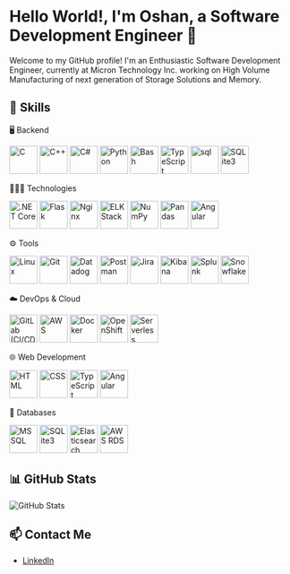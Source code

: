 # Hello World!, I'm Oshan, a Software Development Engineer 👋

Welcome to my GitHub profile! I'm an Enthusiastic Software Development Engineer, currently at Micron Technology Inc. working on High Volume Manufacturing of next generation of Storage Solutions and Memory.

## 🚀 Skills
🖥️ Backend
<p align="left"> <img src="https://cdn.jsdelivr.net/gh/devicons/devicon/icons/c/c-original.svg" title="C" width="50" height="50"/> <img src="https://cdn.jsdelivr.net/gh/devicons/devicon/icons/cplusplus/cplusplus-original.svg" title="C++" width="50" height="50"/> <img src="https://cdn.jsdelivr.net/gh/devicons/devicon/icons/csharp/csharp-original.svg" title="C#" width="50" height="50"/> <img src="https://cdn.jsdelivr.net/gh/devicons/devicon/icons/python/python-original.svg" title="Python" width="50" height="50"/> <img src="https://cdn.jsdelivr.net/gh/devicons/devicon/icons/bash/bash-original.svg" title="Bash" width="50" height="50"/> <img src="https://cdn.jsdelivr.net/gh/devicons/devicon/icons/typescript/typescript-original.svg" title="TypeScript" width="50" height="50"/> <img src="https://cdn.jsdelivr.net/gh/devicons/devicon/icons/mysql/mysql-original.svg" title="sql" width="50" height="50"/> <img src="https://cdn.jsdelivr.net/gh/devicons/devicon/icons/sqlite/sqlite-original.svg" title="SQLite3" width="50" height="50"/> </p>

👨🏻‍💻 Technologies 
<p align="left"> <img src="https://cdn.jsdelivr.net/gh/devicons/devicon/icons/dot-net/dot-net-original.svg" title=".NET Core" width="50" height="50"/> <img src="https://cdn.jsdelivr.net/gh/devicons/devicon/icons/flask/flask-original.svg" title="Flask" width="50" height="50"/> <img src="https://cdn.jsdelivr.net/gh/devicons/devicon/icons/nginx/nginx-original.svg" title="Nginx" width="50" height="50"/> <img src="https://cdn.jsdelivr.net/gh/devicons/devicon/icons/elasticsearch/elasticsearch-original.svg" title="ELK Stack" width="50" height="50"/> <img src="https://cdn.jsdelivr.net/gh/devicons/devicon/icons/numpy/numpy-original.svg" title="NumPy" width="50" height="50"/> <img src="https://cdn.jsdelivr.net/gh/devicons/devicon/icons/pandas/pandas-original.svg" title="Pandas" width="50" height="50"/> <img src="https://cdn.jsdelivr.net/gh/devicons/devicon/icons/angular/angular-original.svg" title="Angular" width="50" height="50"/> </p>

⚙️ Tools
<p align="left"> <img src="https://cdn.jsdelivr.net/gh/devicons/devicon/icons/linux/linux-original.svg" title="Linux" width="50" height="50"/> <img src="https://cdn.jsdelivr.net/gh/devicons/devicon/icons/git/git-original.svg" title="Git" width="50" height="50"/> <img src="https://cdn.jsdelivr.net/gh/devicons/devicon/icons/datadog/datadog-original.svg" title="Datadog" width="50" height="50"/> <img src="https://cdn.jsdelivr.net/gh/devicons/devicon/icons/postgresql/postgresql-original.svg" title="Postman" width="50" height="50"/> <img src="https://cdn.jsdelivr.net/gh/devicons/devicon/icons/jira/jira-original.svg" title="Jira" width="50" height="50"/> <img src="https://cdn.jsdelivr.net/gh/devicons/devicon/icons/kibana/kibana-original.svg" title="Kibana" width="50" height="50"/> <img src="https://upload.wikimedia.org/wikipedia/commons/thumb/d/d2/Splunk_logo.svg/1200px-Splunk_logo.svg.png" title="Splunk" width="50" height="50"/> <img src="https://cdn.jsdelivr.net/gh/devicons/devicon/icons/snowflake/snowflake-original.svg" title="Snowflake" width="50" height="50"/> </p>

☁️ DevOps & Cloud
<p align="left"> <img src="https://cdn.jsdelivr.net/gh/devicons/devicon/icons/gitlab/gitlab-original.svg" title="GitLab (CI/CD)" width="50" height="50"/> <img src="https://cdn.jsdelivr.net/gh/devicons/devicon/icons/aws/aws-original.svg" title="AWS" width="50" height="50"/> <img src="https://cdn.jsdelivr.net/gh/devicons/devicon/icons/docker/docker-original.svg" title="Docker" width="50" height="50"/> <img src="https://cdn.jsdelivr.net/gh/devicons/devicon/icons/openshift/openshift-original.svg" title="OpenShift" width="50" height="50"/> <img src="https://cdn.jsdelivr.net/gh/devicons/devicon/icons/serverless/serverless-original.svg" title="Serverless" width="50" height="50"/> </p>

🌐 Web Development
<p align="left"> <img src="https://cdn.jsdelivr.net/gh/devicons/devicon/icons/html5/html5-original.svg" title="HTML" width="50" height="50"/> <img src="https://cdn.jsdelivr.net/gh/devicons/devicon/icons/css3/css3-original.svg" title="CSS" width="50" height="50"/> <img src="https://cdn.jsdelivr.net/gh/devicons/devicon/icons/typescript/typescript-original.svg" title="TypeScript" width="50" height="50"/> <img src="https://cdn.jsdelivr.net/gh/devicons/devicon/icons/angular/angular-original.svg" title="Angular" width="50" height="50"/> </p>

💾 Databases 
<p align="left"> <img src="https://cdn.jsdelivr.net/gh/devicons/devicon/icons/mssql/mssql-original.svg" title="MSSQL" width="50" height="50"/> <img src="https://cdn.jsdelivr.net/gh/devicons/devicon/icons/sqlite/sqlite-original.svg" title="SQLite3" width="50" height="50"/> <img src="https://cdn.jsdelivr.net/gh/devicons/devicon/icons/elasticsearch/elasticsearch-original.svg" title="Elasticsearch" width="50" height="50"/> <img src="https://cdn.jsdelivr.net/gh/devicons/devicon/icons/aws/aws-original.svg" title="AWS RDS" width="50" height="50"/> </p>

## 📊 GitHub Stats
![GitHub Stats](https://github-readme-stats.vercel.app/api?username=BubbleSortEverything&show_icons=true&theme=radical)

## 📫 Contact Me
- [LinkedIn](https://www.linkedin.com/in/oshan-singh-karki-2a3930153/)
